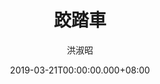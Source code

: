 ---
issue: 318
title: 跤踏車
author: 洪淑昭
date: 2019-03-21T00:00:00.000+08:00
topic: 懷想
difficulty: 1
wikidata: Q98095753
wikidata_link: https://www.wikidata.org/wiki/Q98095753
author_wikidata_link: https://www.wikidata.org/wiki/Q98096303
author_wikidata: Q98096303
---